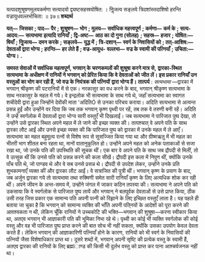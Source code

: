 

यत्पादशुश्रूषणमुलयकर्मणा सत्यादयो द्व्यष्टसहस्रयोषित: । निॢजत्य सङ्लये त्रिदशांस्तदाशिषो हरन्ति वज्रायुधवल्लभोचिता: ॥ ३७॥ **शब्दार्थ** 

**यत्—** **जिसका** **; पाद—** **पैर** **; शुश्रूषण—** **भोग** **; मुलय—** **सर्वाधिक महत्त्वपूर्ण** **; कर्मणा—** **कर्म के** **; सत्य-आदय:—** **सत्यभामा** **इत्यादि रानियाँ** **; द्वि-अष्ट—** **आठ का दो गुना (सोलह)** **; सहस्र—** **हजार** **; योषित:—** **षियाँ** **; निॢजत्य—** **दमन करके** **; सङ्लये—** **युद्ध में** **; त्रि-दशान्—** **स्वर्ग के निवासियों को** **; तत्-आशिष:—** **देवताओं द्वारा भोग्य** **; हरन्ति—** **हर लेते हैं** **; वज्र-आयुध-** **वल्लभा—** **वज्र के स्वामी की पत्नियाँ** **; उचिता:—** **योग्य।** **.** 

**समस्त सेवाओं में सर्वाधिक महत्वपूर्ण, भगवान् के चरणकमलों की शुश्रूषा करने मात्र से,** **द्वारका-स्थित सत्यभामा के अधीक्षण में रानियों ने भगवान् को प्रेरित किया कि वे देवताओं को** **जीत लें। इस प्रकार रानियाँ उन वस्तुओं का भोग कर रही हैं, जो वज्र के नियंत्रक की पत्नियों** **द्वारा भोग्य हैं।** **तात्पर्य** : *सत्यभामा* —द्वारका में भगवान् श्रीकृष्ण की पटरानियों में से एक। नरकासुर का वध करने के बाद, भगवान् श्रीकृष्ण सत्यभामा के साथ नरकासुर के महल में गये। वे इन्द्रलोक भी सत्यभामा के साथ गये थे, जहाँ सत्यभामा का स्वागत शचीदेवी द्वारा हुआ जिन्होंने देवोंकी माता 'अदितिÓ से उनका परिचय कराया। अदिति सत्यभामा से अत्यन्त प्रसन्न हुईं और उन्होंने वर दिया कि जब तक भगवान् कृष्ण पृथ्वी पर रहें, तब तक वे तरुणी बनी रहें। अदिति ने उन्हें स्वर्गलोक में देवताओं द्वारा भोग्य सारी वस्तुएँ भी दिखलाईं। जब सत्यभामा ने पारिजात पुष्प देखा, तो उन्होंने उसे द्वारका स्थित अपने महल में ले जाने की इच्छा व्यक्त की। तत्पश्चात् वे अपने पति के साथ द्वारका लौट आईं और उनसे इच्छा व्यक्त की कि पारिजात पुष्प को द्वारका में उनके महल में ले आएँ। सत्यभामा का महल बहुमूल्य रत्नों से विशेष रूप से सुसज्जित किया गया था और ग्रीष्मऋतु में भी महल का भीतरी भाग शीतल बना रहता था, मानों वातानुकूलित हो। उन्होंने अपने महल को अनेक पताकाओं से सजा रखा था, जो उनके पति की उपस्थिति की सूचक थीं। एक बार वे अपने पति के साथ जब द्रौपदी से मिलीं, तो वे उत्सुक थीं कि उनसे पति को प्रसन्न करने की कला सीखें। द्रौपदी इस कला में निपुण थीं, क्योंकि उनके पाँच पति थे, जो पाण्डव थे और वे सब उनसे प्रसन्न थे। द्रौपदी से उपदेश लेकर, उन्होंने उनके प्रति शुभकामनाएँ व्यक्त कीं और द्वारका लौट आईं। वे सत्राजित की पुत्री थीं। भगवान् कृष्ण के प्रयाण के बाद, जब अर्जुन द्वारका गये तो सत्यभामा तथा रुक्मिणी समेत सारी रानियाँ कृष्ण के लिए अत्यधिक शोक कर रही थीं। अपने जीवन के अन्त-समय में, उन्होंने जंगल में जाकर कठिन तपस्या की। सत्यभामा ने अपने पति को उकसाया कि वे स्वर्गलोक से पारिजात पुष्प लायें और भगवान् ने बलपूर्वक देवताओं से उसे प्राप्त किया, ठीक उसी तरह जिस प्रकार एक सामान्य पति अपनी पत्नी को रिझाने के लिए इच्छित वस्तुएँ लाता है। यह पहले ही बताया जा चुका है कि भगवान् को सामान्य व्यक्ति की भाँति अपनी पति्नयों के आदेशों को पूरा करने की आवश्यकता न थी, लेकिन चूँकि रानियों ने उच्चकोटि की भक्ति—भगवान् की शुश्रूषा—करना स्वीकार किया था, अतएव भगवान् भी आज्ञाकारी पति की भूमिका निभा रहे थे। पृथ्वी का कोई भी व्यक्ति स्वर्गलोक की कोई वस्तु और वह भी पारिजात पुष्प प्राप्त करने की बात सोच भी नहीं सकता, क्योंकि उसका उपयोग केवल देवता करते हैं। लेकिन भगवान् की आज्ञाकारिणी पत्नियाँ होने के कारण, रानियों को भी स्वर्ग के निवासियों की पत्नियों जैसा विशेषाधिकार प्राप्त था। दूसरे शब्दों में, भगवान् अपनी सृष्टि की प्रत्येक वस्तु के स्वामी हैं, अतएव द्वारका की रानियों के लिए ब्रह्मïाण्ड की किसी भी दुर्लभ वस्तु को प्राप्त कर पाना आश्चर्यजनक नहीं था। 